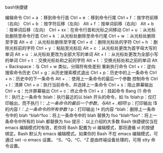 bash快捷键

编辑命令
    Ctrl + a ：移到命令行首
    Ctrl + e ：移到命令行尾
    Ctrl + f ：按字符前移（右向）
    Ctrl + b ：按字符后移（左向）
    Alt + f ：按单词前移（右向）
    Alt + b ：按单词后移（左向）
    Ctrl + xx：在命令行首和光标之间移动
    Ctrl + u ：从光标处删除至命令行首
    Ctrl + k ：从光标处删除至命令行尾
    Ctrl + w ：从光标处删除至字首
    Alt + d ：从光标处删除至字尾
    Ctrl + d ：删除光标处的字符
    Ctrl + h ：删除光标前的字符
    Ctrl + y ：粘贴至光标后
    Alt + c ：从光标处更改为首字母大写的单词
    Alt + u ：从光标处更改为全部大写的单词
    Alt + l ：从光标处更改为全部小写的单词
    Ctrl + t ：交换光标处和之前的字符
    Alt + t ：交换光标处和之前的单词
    Alt + Backspace：与 Ctrl + w 类似，分隔符有些差别
重新执行命令
    Ctrl + r：逆向搜索命令历史
    Ctrl + g：从历史搜索模式退出
    Ctrl + p：历史中的上一条命令
    Ctrl + n：历史中的下一条命令
    Alt + .：使用上一条命令的最后一个参数
控制命令
  Ctrl + l：清屏
  Ctrl + o：执行当前命令，并选择上一条命令
  Ctrl + s：阻止屏幕输出
  Ctrl + q：允许屏幕输出
  Ctrl + c：终止命令
  Ctrl + z：挂起命令
Bang (!) 命令
  !!：执行上一条命令
  !blah：执行最近的以 blah 开头的命令，如 !ls
  !blah:p：仅打印输出，而不执行
  !$：上一条命令的最后一个参数，与 Alt + . 相同
  !$:p：打印输出 !$ 的内容
  !*：上一条命令的所有参数
  !*:p：打印输出 !* 的内容
  ^blah：删除上一条命令中的 blah
  ^blah^foo：将上一条命令中的 blah 替换为 foo
  ^blah^foo^：将上一条命令中所有的 blah 都替换为 foo
提示：
以上介绍的大多数 Bash 快捷键仅当在 emacs 编辑模式时有效，若你将 Bash 配置为 vi 编辑模式，那将遵循 vi 的按键绑定。Bash 默认为 emacs 编辑模式。如果你的 Bash 不在 emacs 编辑模式，可通过 set -o emacs 设置。
^S、^Q、^C、^Z 是由终端设备处理的，可用 stty 命令设置。
